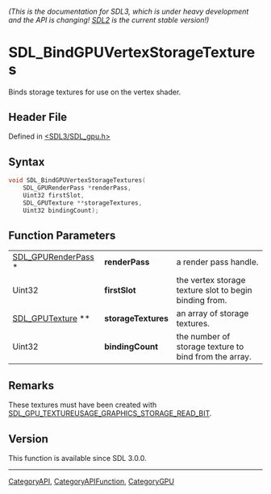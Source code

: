 ###### (This is the documentation for SDL3, which is under heavy development and the API is changing! [SDL2](https://wiki.libsdl.org/SDL2/) is the current stable version!)
# SDL_BindGPUVertexStorageTextures

Binds storage textures for use on the vertex shader.

## Header File

Defined in [<SDL3/SDL_gpu.h>](https://github.com/libsdl-org/SDL/blob/main/include/SDL3/SDL_gpu.h)

## Syntax

```c
void SDL_BindGPUVertexStorageTextures(
    SDL_GPURenderPass *renderPass,
    Uint32 firstSlot,
    SDL_GPUTexture **storageTextures,
    Uint32 bindingCount);
```

## Function Parameters

|                                          |                     |                                                        |
| ---------------------------------------- | ------------------- | ------------------------------------------------------ |
| [SDL_GPURenderPass](SDL_GPURenderPass) * | **renderPass**      | a render pass handle.                                  |
| Uint32                                   | **firstSlot**       | the vertex storage texture slot to begin binding from. |
| [SDL_GPUTexture](SDL_GPUTexture) **      | **storageTextures** | an array of storage textures.                          |
| Uint32                                   | **bindingCount**    | the number of storage texture to bind from the array.  |

## Remarks

These textures must have been created with
[SDL_GPU_TEXTUREUSAGE_GRAPHICS_STORAGE_READ_BIT](SDL_GPU_TEXTUREUSAGE_GRAPHICS_STORAGE_READ_BIT).

## Version

This function is available since SDL 3.0.0.

----
[CategoryAPI](CategoryAPI), [CategoryAPIFunction](CategoryAPIFunction), [CategoryGPU](CategoryGPU)

